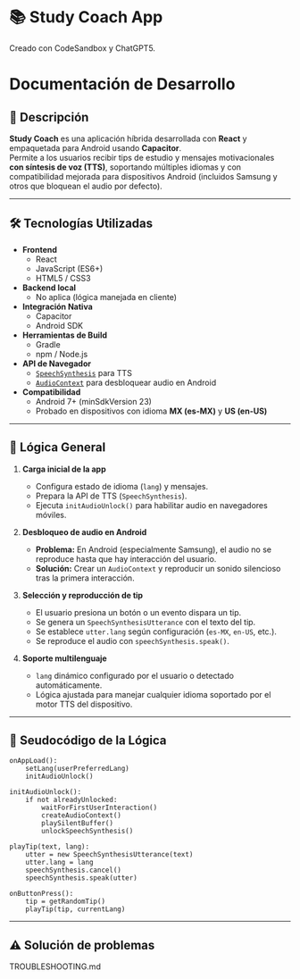 # 📚 Study Coach App
Creado con CodeSandbox y ChatGPT5.

# Documentación de Desarrollo

## 📌 Descripción
**Study Coach** es una aplicación híbrida desarrollada con **React** y empaquetada para Android usando **Capacitor**.  
Permite a los usuarios recibir tips de estudio y mensajes motivacionales **con síntesis de voz (TTS)**, soportando múltiples idiomas y con compatibilidad mejorada para dispositivos Android (incluidos Samsung y otros que bloquean el audio por defecto).

---

## 🛠 Tecnologías Utilizadas

- **Frontend**
  - React
  - JavaScript (ES6+)
  - HTML5 / CSS3
- **Backend local**
  - No aplica (lógica manejada en cliente)
- **Integración Nativa**
  - Capacitor
  - Android SDK
- **Herramientas de Build**
  - Gradle
  - npm / Node.js
- **API de Navegador**
  - [`SpeechSynthesis`](https://developer.mozilla.org/en-US/docs/Web/API/SpeechSynthesis) para TTS
  - [`AudioContext`](https://developer.mozilla.org/en-US/docs/Web/API/AudioContext) para desbloquear audio en Android
- **Compatibilidad**
  - Android 7+ (minSdkVersion 23)
  - Probado en dispositivos con idioma **MX (es-MX)** y **US (en-US)**

---

## 🔄 Lógica General

1. **Carga inicial de la app**
   - Configura estado de idioma (`lang`) y mensajes.
   - Prepara la API de TTS (`SpeechSynthesis`).
   - Ejecuta `initAudioUnlock()` para habilitar audio en navegadores móviles.

2. **Desbloqueo de audio en Android**
   - **Problema:** En Android (especialmente Samsung), el audio no se reproduce hasta que hay interacción del usuario.
   - **Solución:** Crear un `AudioContext` y reproducir un sonido silencioso tras la primera interacción.

3. **Selección y reproducción de tip**
   - El usuario presiona un botón o un evento dispara un tip.
   - Se genera un `SpeechSynthesisUtterance` con el texto del tip.
   - Se establece `utter.lang` según configuración (`es-MX`, `en-US`, etc.).
   - Se reproduce el audio con `speechSynthesis.speak()`.

4. **Soporte multilenguaje**
   - `lang` dinámico configurado por el usuario o detectado automáticamente.
   - Lógica ajustada para manejar cualquier idioma soportado por el motor TTS del dispositivo.

---

## 📜 Seudocódigo de la Lógica

```pseudo
onAppLoad():
    setLang(userPreferredLang)
    initAudioUnlock()

initAudioUnlock():
    if not alreadyUnlocked:
        waitForFirstUserInteraction()
        createAudioContext()
        playSilentBuffer()
        unlockSpeechSynthesis()

playTip(text, lang):
    utter = new SpeechSynthesisUtterance(text)
    utter.lang = lang
    speechSynthesis.cancel()
    speechSynthesis.speak(utter)

onButtonPress():
    tip = getRandomTip()
    playTip(tip, currentLang)
```

---

## :warning: Solución de problemas
TROUBLESHOOTING.md 
